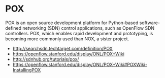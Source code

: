# POX
POX is an open source development platform for Python-based software-defined networking (SDN) control applications, such as OpenFlow SDN controllers. POX, which enables rapid development and prototyping, is becoming more commonly used than NOX, a sister project.

- http://searchsdn.techtarget.com/definition/POX 
- https://openflow.stanford.edu/display/ONL/POX+Wiki
- http://sdnhub.org/tutorials/pox/
- https://openflow.stanford.edu/display/ONL/POX+Wiki#POXWiki-InstallingPOX
